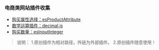 ### 电商类网站插件收集

 - [购买属性选择：esProductAttribute][1]
 - [数学运算插件：decimal.js][2]
 - [购买数量：esInputInteger][3]
 
  
  

> 说明：
>   1.原创插件为相对路径，外链为外部插件。
>   2.原创插件随意使用！


  [1]: product_attribute/
  [2]: https://github.com/MikeMcl/decimal.js
  [3]: input_integer/